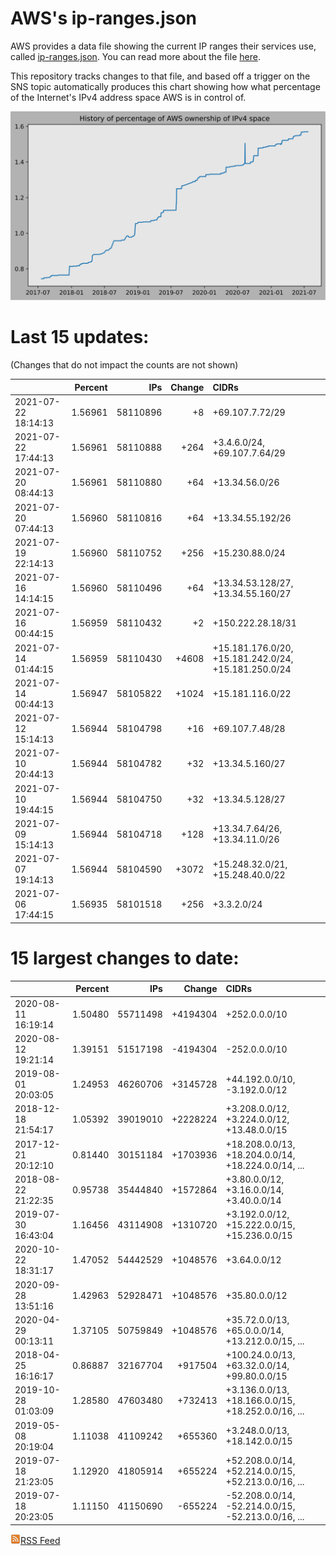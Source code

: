 # AWS's ip-ranges.json

AWS provides a data file showing the current IP ranges their
services use, called [ip-ranges.json](https://ip-ranges.amazonaws.com/ip-ranges.json).  You 
can read more about the file [here](https://docs.aws.amazon.com/general/latest/gr/aws-ip-ranges.html).

This repository tracks changes to that file, and based off a trigger on the SNS topic 
automatically produces this chart showing how what percentage of the Internet's IPv4 
address space AWS is in control of.

![History of AWS](history_count.svg)

# Last 15 updates:

(Changes that do not impact the counts are not shown)

| | Percent | IPs | Change | CIDRs |
| :--- | ---: | ---: | ---: | :--- |
| 2021-07-22 18:14:13 | 1.56961 | 58110896 | +8 | +69.107.7.72/29 |
| 2021-07-22 17:44:13 | 1.56961 | 58110888 | +264 | +3.4.6.0/24, +69.107.7.64/29 |
| 2021-07-20 08:44:13 | 1.56961 | 58110880 | +64 | +13.34.56.0/26 |
| 2021-07-20 07:44:13 | 1.56960 | 58110816 | +64 | +13.34.55.192/26 |
| 2021-07-19 22:14:13 | 1.56960 | 58110752 | +256 | +15.230.88.0/24 |
| 2021-07-16 14:14:15 | 1.56960 | 58110496 | +64 | +13.34.53.128/27, +13.34.55.160/27 |
| 2021-07-16 00:44:15 | 1.56959 | 58110432 | +2 | +150.222.28.18/31 |
| 2021-07-14 01:44:15 | 1.56959 | 58110430 | +4608 | +15.181.176.0/20, +15.181.242.0/24, +15.181.250.0/24 |
| 2021-07-14 00:44:13 | 1.56947 | 58105822 | +1024 | +15.181.116.0/22 |
| 2021-07-12 15:14:13 | 1.56944 | 58104798 | +16 | +69.107.7.48/28 |
| 2021-07-10 20:44:13 | 1.56944 | 58104782 | +32 | +13.34.5.160/27 |
| 2021-07-10 19:44:15 | 1.56944 | 58104750 | +32 | +13.34.5.128/27 |
| 2021-07-09 15:14:13 | 1.56944 | 58104718 | +128 | +13.34.7.64/26, +13.34.11.0/26 |
| 2021-07-07 19:14:13 | 1.56944 | 58104590 | +3072 | +15.248.32.0/21, +15.248.40.0/22 |
| 2021-07-06 17:44:15 | 1.56935 | 58101518 | +256 | +3.3.2.0/24 |


# 15 largest changes to date:

| | Percent | IPs | Change | CIDRs |
| :--- | ---: | ---: | ---: | :--- |
| 2020-08-11 16:19:14 | 1.50480 | 55711498 | +4194304 | +252.0.0.0/10 |
| 2020-08-12 19:21:14 | 1.39151 | 51517198 | -4194304 | -252.0.0.0/10 |
| 2019-08-01 20:03:05 | 1.24953 | 46260706 | +3145728 | +44.192.0.0/10, -3.192.0.0/12 |
| 2018-12-18 21:54:17 | 1.05392 | 39019010 | +2228224 | +3.208.0.0/12, +3.224.0.0/12, +13.48.0.0/15 |
| 2017-12-21 20:12:10 | 0.81440 | 30151184 | +1703936 | +18.208.0.0/13, +18.204.0.0/14, +18.224.0.0/14, ... |
| 2018-08-22 21:22:35 | 0.95738 | 35444840 | +1572864 | +3.80.0.0/12, +3.16.0.0/14, +3.40.0.0/14 |
| 2019-07-30 16:43:04 | 1.16456 | 43114908 | +1310720 | +3.192.0.0/12, +15.222.0.0/15, +15.236.0.0/15 |
| 2020-10-22 18:31:17 | 1.47052 | 54442529 | +1048576 | +3.64.0.0/12 |
| 2020-09-28 13:51:16 | 1.42963 | 52928471 | +1048576 | +35.80.0.0/12 |
| 2020-04-29 00:13:11 | 1.37105 | 50759849 | +1048576 | +35.72.0.0/13, +65.0.0.0/14, +13.212.0.0/15, ... |
| 2018-04-25 16:16:17 | 0.86887 | 32167704 | +917504 | +100.24.0.0/13, +63.32.0.0/14, +99.80.0.0/15 |
| 2019-10-28 01:03:09 | 1.28580 | 47603480 | +732413 | +3.136.0.0/13, +18.166.0.0/15, +18.252.0.0/16, ... |
| 2019-05-08 20:19:04 | 1.11038 | 41109242 | +655360 | +3.248.0.0/13, +18.142.0.0/15 |
| 2019-07-18 21:23:05 | 1.12920 | 41805914 | +655224 | +52.208.0.0/14, +52.214.0.0/15, +52.213.0.0/16, ... |
| 2019-07-18 20:23:05 | 1.11150 | 41150690 | -655224 | -52.208.0.0/14, -52.214.0.0/15, -52.213.0.0/16, ... |


[![RSS Icon](rss-icon.png)RSS Feed](https://raw.githubusercontent.com/seligman/aws-ip-ranges/master/rss.xml)

